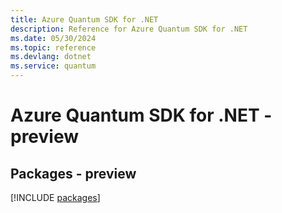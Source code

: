 ```yaml
---
title: Azure Quantum SDK for .NET
description: Reference for Azure Quantum SDK for .NET
ms.date: 05/30/2024
ms.topic: reference
ms.devlang: dotnet
ms.service: quantum
---
```

# Azure Quantum SDK for .NET - preview
## Packages - preview
[!INCLUDE [packages](quantum-index.md)]